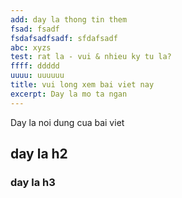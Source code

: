```yaml
---
add: day la thong tin them
fsad: fsadf
fsdafsadfsadf: sfdafsadf
abc: xyzs
test: rat la - vui & nhieu ky tu la?
ffff: ddddd
uuuu: uuuuuu
title: vui long xem bai viet nay
excerpt: Day la mo ta ngan
---
```

Day la noi dung cua bai viet

## day la h2
### day la h3
